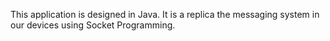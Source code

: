 This application is designed in Java. It is a replica the messaging system in our devices using Socket Programming.
